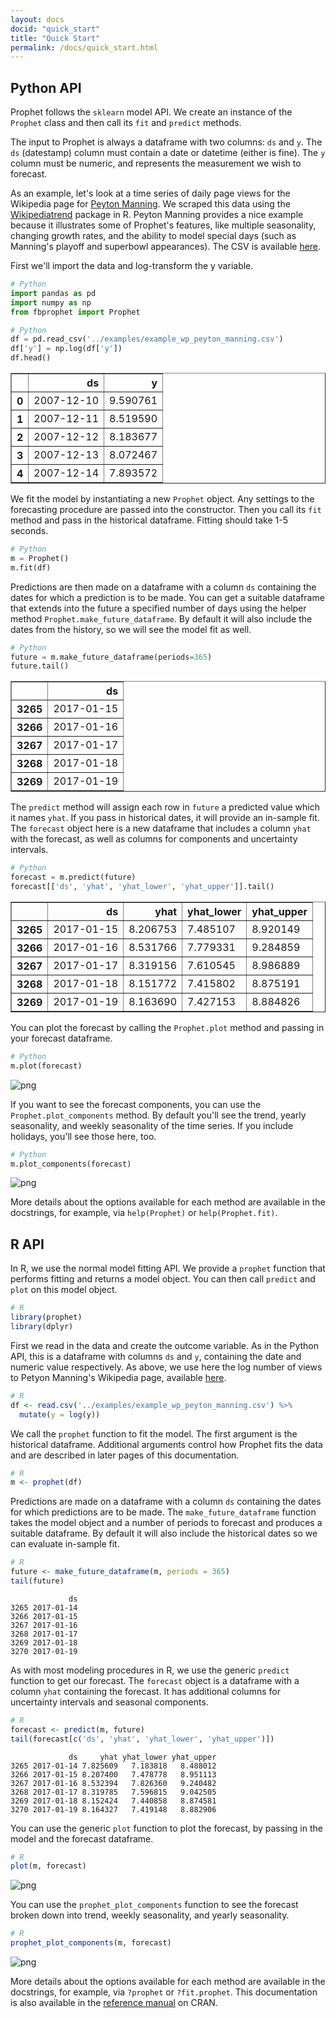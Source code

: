 ```yaml
---
layout: docs
docid: "quick_start"
title: "Quick Start"
permalink: /docs/quick_start.html
---
```

## Python API

Prophet follows the `sklearn` model API.  We create an instance of the `Prophet` class and then call its `fit` and `predict` methods.  

The input to Prophet is always a dataframe with two columns: `ds` and `y`.  The `ds` (datestamp) column must contain a date or datetime (either is fine). The `y` column must be numeric, and represents the measurement we wish to forecast.

As an example, let's look at a time series of daily page views for the Wikipedia page for [Peyton Manning](https://en.wikipedia.org/wiki/Peyton_Manning).  We scraped this data using the [Wikipediatrend](https://cran.r-project.org/web/packages/wikipediatrend/vignettes/using-wikipediatrend.html) package in R.  Peyton Manning provides a nice example because it illustrates some of Prophet's features, like multiple seasonality, changing growth rates, and the ability to model special days (such as Manning's playoff and superbowl appearances). The CSV is available [here](https://github.com/facebook/prophet/blob/master/examples/example_wp_peyton_manning.csv).

First we'll import the data and log-transform the y variable.

```python
# Python
import pandas as pd
import numpy as np
from fbprophet import Prophet
```
```python
# Python
df = pd.read_csv('../examples/example_wp_peyton_manning.csv')
df['y'] = np.log(df['y'])
df.head()
```



<div>
<table border="1" class="dataframe">
  <thead>
    <tr style="text-align: right;">
      <th></th>
      <th style="text-transform: none">ds</th>
      <th style="text-transform: none">y</th>
    </tr>
  </thead>
  <tbody>
    <tr>
      <th>0</th>
      <td>2007-12-10</td>
      <td>9.590761</td>
    </tr>
    <tr>
      <th>1</th>
      <td>2007-12-11</td>
      <td>8.519590</td>
    </tr>
    <tr>
      <th>2</th>
      <td>2007-12-12</td>
      <td>8.183677</td>
    </tr>
    <tr>
      <th>3</th>
      <td>2007-12-13</td>
      <td>8.072467</td>
    </tr>
    <tr>
      <th>4</th>
      <td>2007-12-14</td>
      <td>7.893572</td>
    </tr>
  </tbody>
</table>
</div>



We fit the model by instantiating a new `Prophet` object.  Any settings to the forecasting procedure are passed into the constructor.  Then you call its `fit` method and pass in the historical dataframe. Fitting should take 1-5 seconds.

```python
# Python
m = Prophet()
m.fit(df)
```
Predictions are then made on a dataframe with a column `ds` containing the dates for which a prediction is to be made. You can get a suitable dataframe that extends into the future a specified number of days using the helper method `Prophet.make_future_dataframe`. By default it will also include the dates from the history, so we will see the model fit as well. 

```python
# Python
future = m.make_future_dataframe(periods=365)
future.tail()
```



<div>
<table border="1" class="dataframe">
  <thead>
    <tr style="text-align: right;">
      <th></th>
      <th style="text-transform: none">ds</th>
    </tr>
  </thead>
  <tbody>
    <tr>
      <th>3265</th>
      <td>2017-01-15</td>
    </tr>
    <tr>
      <th>3266</th>
      <td>2017-01-16</td>
    </tr>
    <tr>
      <th>3267</th>
      <td>2017-01-17</td>
    </tr>
    <tr>
      <th>3268</th>
      <td>2017-01-18</td>
    </tr>
    <tr>
      <th>3269</th>
      <td>2017-01-19</td>
    </tr>
  </tbody>
</table>
</div>



The `predict` method will assign each row in `future` a predicted value which it names `yhat`.  If you pass in historical dates, it will provide an in-sample fit. The `forecast` object here is a new dataframe that includes a column `yhat` with the forecast, as well as columns for components and uncertainty intervals.

```python
# Python
forecast = m.predict(future)
forecast[['ds', 'yhat', 'yhat_lower', 'yhat_upper']].tail()
```



<div>
<table border="1" class="dataframe">
  <thead>
    <tr style="text-align: right;">
      <th></th>
      <th style="text-transform: none">ds</th>
      <th style="text-transform: none">yhat</th>
      <th style="text-transform: none">yhat_lower</th>
      <th style="text-transform: none">yhat_upper</th>
    </tr>
  </thead>
  <tbody>
    <tr>
      <th>3265</th>
      <td>2017-01-15</td>
      <td>8.206753</td>
      <td>7.485107</td>
      <td>8.920149</td>
    </tr>
    <tr>
      <th>3266</th>
      <td>2017-01-16</td>
      <td>8.531766</td>
      <td>7.779331</td>
      <td>9.284859</td>
    </tr>
    <tr>
      <th>3267</th>
      <td>2017-01-17</td>
      <td>8.319156</td>
      <td>7.610545</td>
      <td>8.986889</td>
    </tr>
    <tr>
      <th>3268</th>
      <td>2017-01-18</td>
      <td>8.151772</td>
      <td>7.415802</td>
      <td>8.875191</td>
    </tr>
    <tr>
      <th>3269</th>
      <td>2017-01-19</td>
      <td>8.163690</td>
      <td>7.427153</td>
      <td>8.884826</td>
    </tr>
  </tbody>
</table>
</div>



You can plot the forecast by calling the `Prophet.plot` method and passing in your forecast dataframe.

```python
# Python
m.plot(forecast)
```
 
![png](/prophet/static/quick_start_files/quick_start_12_0.png) 


If you want to see the forecast components, you can use the `Prophet.plot_components` method.  By default you'll see the trend, yearly seasonality, and weekly seasonality of the time series.  If you include holidays, you'll see those here, too.

```python
# Python
m.plot_components(forecast)
```
 
![png](/prophet/static/quick_start_files/quick_start_14_0.png) 


More details about the options available for each method are available in the docstrings, for example, via `help(Prophet)` or `help(Prophet.fit)`.

## R API

In R, we use the normal model fitting API.  We provide a `prophet` function that performs fitting and returns a model object.  You can then call `predict` and `plot` on this model object.

```R
# R
library(prophet)
library(dplyr)
```
First we read in the data and create the outcome variable. As in the Python API, this is a dataframe with columns `ds` and `y`, containing the date and numeric value respectively. As above, we use here the log number of views to Petyon Manning's Wikipedia page, available [here](https://github.com/facebook/prophet/blob/master/examples/example_wp_peyton_manning.csv).

```R
# R
df <- read.csv('../examples/example_wp_peyton_manning.csv') %>%
  mutate(y = log(y))
```
We call the `prophet` function to fit the model.  The first argument is the historical dataframe.  Additional arguments control how Prophet fits the data and are described in later pages of this documentation.

```R
# R
m <- prophet(df)
```
Predictions are made on a dataframe with a column `ds` containing the dates for which predictions are to be made. The `make_future_dataframe` function takes the model object and a number of periods to forecast and produces a suitable dataframe. By default it will also include the historical dates so we can evaluate in-sample fit.

```R
# R
future <- make_future_dataframe(m, periods = 365)
tail(future)
```

                 ds
    3265 2017-01-14
    3266 2017-01-15
    3267 2017-01-16
    3268 2017-01-17
    3269 2017-01-18
    3270 2017-01-19



As with most modeling procedures in R, we use the generic `predict` function to get our forecast. The `forecast` object is a dataframe with a column `yhat` containing the forecast. It has additional columns for uncertainty intervals and seasonal components.

```R
# R
forecast <- predict(m, future)
tail(forecast[c('ds', 'yhat', 'yhat_lower', 'yhat_upper')])
```

                 ds     yhat yhat_lower yhat_upper
    3265 2017-01-14 7.825609   7.183818   8.488012
    3266 2017-01-15 8.207400   7.478778   8.951113
    3267 2017-01-16 8.532394   7.826360   9.240482
    3268 2017-01-17 8.319785   7.596815   9.042505
    3269 2017-01-18 8.152424   7.440858   8.874581
    3270 2017-01-19 8.164327   7.419148   8.882906



You can use the generic `plot` function to plot the forecast, by passing in the model and the forecast dataframe.

```R
# R
plot(m, forecast)
```
 
![png](/prophet/static/quick_start_files/quick_start_27_0.png) 


You can use the `prophet_plot_components` function to see the forecast broken down into trend, weekly seasonality, and yearly seasonality.

```R
# R
prophet_plot_components(m, forecast)
```
 
![png](/prophet/static/quick_start_files/quick_start_29_0.png) 


More details about the options available for each method are available in the docstrings, for example, via `?prophet` or `?fit.prophet`. This documentation is also available in the [reference manual](https://cran.r-project.org/web/packages/prophet/prophet.pdf) on CRAN.
